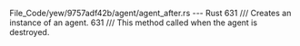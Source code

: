File_Code/yew/9757adf42b/agent/agent_after.rs --- Rust
631     /// Creates an instance of an agent.                                                                                                                 631     /// This method called when the agent is destroyed.

